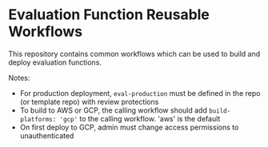 # Evaluation Function Reusable Workflows

This repository contains common workflows which can be used to build and deploy evaluation functions.

Notes:
- For production deployment, `eval-production` must be defined in the repo (or template repo) with review protections
- To build to AWS or GCP, the calling workflow should add `build-platforms: 'gcp'` to the calling workflow. 'aws' is the default
- On first deploy to GCP, admin must change access permissions to unauthenticated
